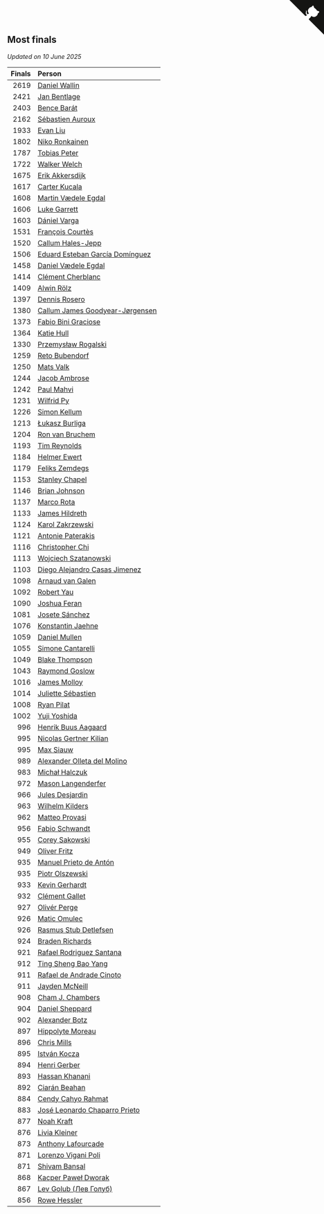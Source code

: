 ## Most finals

*Updated on 10 June 2025*

| Finals | Person |
| ---: | :--- |
| 2619 | [Daniel Wallin](https://www.worldcubeassociation.org/persons/2013WALL03) |
| 2421 | [Jan Bentlage](https://www.worldcubeassociation.org/persons/2010BENT01) |
| 2403 | [Bence Barát](https://www.worldcubeassociation.org/persons/2008BARA01) |
| 2162 | [Sébastien Auroux](https://www.worldcubeassociation.org/persons/2008AURO01) |
| 1933 | [Evan Liu](https://www.worldcubeassociation.org/persons/2009LIUE01) |
| 1802 | [Niko Ronkainen](https://www.worldcubeassociation.org/persons/2010RONK01) |
| 1787 | [Tobias Peter](https://www.worldcubeassociation.org/persons/2014PETE03) |
| 1722 | [Walker Welch](https://www.worldcubeassociation.org/persons/2011WELC01) |
| 1675 | [Erik Akkersdijk](https://www.worldcubeassociation.org/persons/2005AKKE01) |
| 1617 | [Carter Kucala](https://www.worldcubeassociation.org/persons/2015KUCA01) |
| 1608 | [Martin Vædele Egdal](https://www.worldcubeassociation.org/persons/2013EGDA02) |
| 1606 | [Luke Garrett](https://www.worldcubeassociation.org/persons/2017GARR05) |
| 1603 | [Dániel Varga](https://www.worldcubeassociation.org/persons/2008VARG01) |
| 1531 | [François Courtès](https://www.worldcubeassociation.org/persons/2008COUR01) |
| 1520 | [Callum Hales-Jepp](https://www.worldcubeassociation.org/persons/2012HALE01) |
| 1506 | [Eduard Esteban García Domínguez](https://www.worldcubeassociation.org/persons/2011EDUA01) |
| 1458 | [Daniel Vædele Egdal](https://www.worldcubeassociation.org/persons/2013EGDA01) |
| 1414 | [Clément Cherblanc](https://www.worldcubeassociation.org/persons/2014CHER05) |
| 1409 | [Alwin Rölz](https://www.worldcubeassociation.org/persons/2016ROLZ01) |
| 1397 | [Dennis Rosero](https://www.worldcubeassociation.org/persons/2010ROSE03) |
| 1380 | [Callum James Goodyear-Jørgensen](https://www.worldcubeassociation.org/persons/2012GOOD02) |
| 1373 | [Fabio Bini Graciose](https://www.worldcubeassociation.org/persons/2010GRAC02) |
| 1364 | [Katie Hull](https://www.worldcubeassociation.org/persons/2010HULL01) |
| 1330 | [Przemysław Rogalski](https://www.worldcubeassociation.org/persons/2013ROGA02) |
| 1259 | [Reto Bubendorf](https://www.worldcubeassociation.org/persons/2012BUBE01) |
| 1250 | [Mats Valk](https://www.worldcubeassociation.org/persons/2007VALK01) |
| 1244 | [Jacob Ambrose](https://www.worldcubeassociation.org/persons/2010AMBR01) |
| 1242 | [Paul Mahvi](https://www.worldcubeassociation.org/persons/2012MAHV01) |
| 1231 | [Wilfrid Py](https://www.worldcubeassociation.org/persons/2016PYWI01) |
| 1226 | [Simon Kellum](https://www.worldcubeassociation.org/persons/2016KELL12) |
| 1213 | [Łukasz Burliga](https://www.worldcubeassociation.org/persons/2013BURL01) |
| 1204 | [Ron van Bruchem](https://www.worldcubeassociation.org/persons/2003BRUC01) |
| 1193 | [Tim Reynolds](https://www.worldcubeassociation.org/persons/2005REYN01) |
| 1184 | [Helmer Ewert](https://www.worldcubeassociation.org/persons/2015EWER01) |
| 1179 | [Feliks Zemdegs](https://www.worldcubeassociation.org/persons/2009ZEMD01) |
| 1153 | [Stanley Chapel](https://www.worldcubeassociation.org/persons/2016CHAP04) |
| 1146 | [Brian Johnson](https://www.worldcubeassociation.org/persons/2013JOHN10) |
| 1137 | [Marco Rota](https://www.worldcubeassociation.org/persons/2009ROTA01) |
| 1133 | [James Hildreth](https://www.worldcubeassociation.org/persons/2009HILD01) |
| 1124 | [Karol Zakrzewski](https://www.worldcubeassociation.org/persons/2014ZAKR01) |
| 1121 | [Antonie Paterakis](https://www.worldcubeassociation.org/persons/2012PATE01) |
| 1116 | [Christopher Chi](https://www.worldcubeassociation.org/persons/2014CHIC01) |
| 1113 | [Wojciech Szatanowski](https://www.worldcubeassociation.org/persons/2011SZAT01) |
| 1103 | [Diego Alejandro Casas Jimenez](https://www.worldcubeassociation.org/persons/2014JIME05) |
| 1098 | [Arnaud van Galen](https://www.worldcubeassociation.org/persons/2006GALE01) |
| 1092 | [Robert Yau](https://www.worldcubeassociation.org/persons/2009YAUR01) |
| 1090 | [Joshua Feran](https://www.worldcubeassociation.org/persons/2011FERA01) |
| 1081 | [Josete Sánchez](https://www.worldcubeassociation.org/persons/2015SANC18) |
| 1076 | [Konstantin Jaehne](https://www.worldcubeassociation.org/persons/2015JAEH01) |
| 1059 | [Daniel Mullen](https://www.worldcubeassociation.org/persons/2016MULL04) |
| 1055 | [Simone Cantarelli](https://www.worldcubeassociation.org/persons/2012CANT02) |
| 1049 | [Blake Thompson](https://www.worldcubeassociation.org/persons/2010THOM03) |
| 1043 | [Raymond Goslow](https://www.worldcubeassociation.org/persons/2014GOSL01) |
| 1016 | [James Molloy](https://www.worldcubeassociation.org/persons/2011MOLL01) |
| 1014 | [Juliette Sébastien](https://www.worldcubeassociation.org/persons/2014SEBA01) |
| 1008 | [Ryan Pilat](https://www.worldcubeassociation.org/persons/2016PILA03) |
| 1002 | [Yuji Yoshida](https://www.worldcubeassociation.org/persons/2015YOSH01) |
| 996 | [Henrik Buus Aagaard](https://www.worldcubeassociation.org/persons/2006BUUS01) |
| 995 | [Nicolas Gertner Kilian](https://www.worldcubeassociation.org/persons/2013GERT01) |
| 995 | [Max Siauw](https://www.worldcubeassociation.org/persons/2017SIAU02) |
| 989 | [Alexander Olleta del Molino](https://www.worldcubeassociation.org/persons/2008OLLE01) |
| 983 | [Michał Halczuk](https://www.worldcubeassociation.org/persons/2006HALC01) |
| 972 | [Mason Langenderfer](https://www.worldcubeassociation.org/persons/2013LANG03) |
| 966 | [Jules Desjardin](https://www.worldcubeassociation.org/persons/2010DESJ01) |
| 963 | [Wilhelm Kilders](https://www.worldcubeassociation.org/persons/2010KILD02) |
| 962 | [Matteo Provasi](https://www.worldcubeassociation.org/persons/2009PROV01) |
| 956 | [Fabio Schwandt](https://www.worldcubeassociation.org/persons/2014SCHW02) |
| 955 | [Corey Sakowski](https://www.worldcubeassociation.org/persons/2011SAKO01) |
| 949 | [Oliver Fritz](https://www.worldcubeassociation.org/persons/2014FRIT02) |
| 935 | [Manuel Prieto de Antón](https://www.worldcubeassociation.org/persons/2015ANTO04) |
| 935 | [Piotr Olszewski](https://www.worldcubeassociation.org/persons/2013OLSZ02) |
| 933 | [Kevin Gerhardt](https://www.worldcubeassociation.org/persons/2013GERH01) |
| 932 | [Clément Gallet](https://www.worldcubeassociation.org/persons/2004GALL02) |
| 927 | [Olivér Perge](https://www.worldcubeassociation.org/persons/2007PERG01) |
| 926 | [Matic Omulec](https://www.worldcubeassociation.org/persons/2010OMUL02) |
| 926 | [Rasmus Stub Detlefsen](https://www.worldcubeassociation.org/persons/2014DETL01) |
| 924 | [Braden Richards](https://www.worldcubeassociation.org/persons/2017RICH02) |
| 921 | [Rafael Rodriguez Santana](https://www.worldcubeassociation.org/persons/2012SANT12) |
| 912 | [Ting Sheng Bao Yang](https://www.worldcubeassociation.org/persons/2008BAOY01) |
| 911 | [Rafael de Andrade Cinoto](https://www.worldcubeassociation.org/persons/2007CINO01) |
| 911 | [Jayden McNeill](https://www.worldcubeassociation.org/persons/2012MCNE01) |
| 908 | [Cham J. Chambers](https://www.worldcubeassociation.org/persons/2017CHAM09) |
| 904 | [Daniel Sheppard](https://www.worldcubeassociation.org/persons/2009SHEP01) |
| 902 | [Alexander Botz](https://www.worldcubeassociation.org/persons/2013BOTZ01) |
| 897 | [Hippolyte Moreau](https://www.worldcubeassociation.org/persons/2008MORE02) |
| 896 | [Chris Mills](https://www.worldcubeassociation.org/persons/2014MILL04) |
| 895 | [István Kocza](https://www.worldcubeassociation.org/persons/2005KOCZ01) |
| 894 | [Henri Gerber](https://www.worldcubeassociation.org/persons/2014GERB01) |
| 893 | [Hassan Khanani](https://www.worldcubeassociation.org/persons/2018KHAN26) |
| 892 | [Ciarán Beahan](https://www.worldcubeassociation.org/persons/2012BEAH01) |
| 884 | [Cendy Cahyo Rahmat](https://www.worldcubeassociation.org/persons/2010RAHM02) |
| 883 | [José Leonardo Chaparro Prieto](https://www.worldcubeassociation.org/persons/2011CHAP01) |
| 877 | [Noah Kraft](https://www.worldcubeassociation.org/persons/2016KRAF01) |
| 876 | [Livia Kleiner](https://www.worldcubeassociation.org/persons/2013KLEI03) |
| 873 | [Anthony Lafourcade](https://www.worldcubeassociation.org/persons/2014LAFO01) |
| 871 | [Lorenzo Vigani Poli](https://www.worldcubeassociation.org/persons/2007POLI01) |
| 871 | [Shivam Bansal](https://www.worldcubeassociation.org/persons/2011BANS02) |
| 868 | [Kacper Paweł Dworak](https://www.worldcubeassociation.org/persons/2020DWOR01) |
| 867 | [Lev Golub (Лев Голуб)](https://www.worldcubeassociation.org/persons/2014HOLU01) |
| 856 | [Rowe Hessler](https://www.worldcubeassociation.org/persons/2007HESS01) |


<a href="https://github.com/jonatanklosko/wca_statistics" class="github-corner" aria-label="View source on Github"><svg width="80" height="80" viewBox="0 0 250 250" style="fill:#151513; color:#fff; position: absolute; top: 0; border: 0; right: 0;" aria-hidden="true"><path d="M0,0 L115,115 L130,115 L142,142 L250,250 L250,0 Z"></path><path d="M128.3,109.0 C113.8,99.7 119.0,89.6 119.0,89.6 C122.0,82.7 120.5,78.6 120.5,78.6 C119.2,72.0 123.4,76.3 123.4,76.3 C127.3,80.9 125.5,87.3 125.5,87.3 C122.9,97.6 130.6,101.9 134.4,103.2" fill="currentColor" style="transform-origin: 130px 106px;" class="octo-arm"></path><path d="M115.0,115.0 C114.9,115.1 118.7,116.5 119.8,115.4 L133.7,101.6 C136.9,99.2 139.9,98.4 142.2,98.6 C133.8,88.0 127.5,74.4 143.8,58.0 C148.5,53.4 154.0,51.2 159.7,51.0 C160.3,49.4 163.2,43.6 171.4,40.1 C171.4,40.1 176.1,42.5 178.8,56.2 C183.1,58.6 187.2,61.8 190.9,65.4 C194.5,69.0 197.7,73.2 200.1,77.6 C213.8,80.2 216.3,84.9 216.3,84.9 C212.7,93.1 206.9,96.0 205.4,96.6 C205.1,102.4 203.0,107.8 198.3,112.5 C181.9,128.9 168.3,122.5 157.7,114.1 C157.9,116.9 156.7,120.9 152.7,124.9 L141.0,136.5 C139.8,137.7 141.6,141.9 141.8,141.8 Z" fill="currentColor" class="octo-body"></path></svg></a><style>.github-corner:hover .octo-arm{animation:octocat-wave 560ms ease-in-out}@keyframes octocat-wave{0%,100%{transform:rotate(0)}20%,60%{transform:rotate(-25deg)}40%,80%{transform:rotate(10deg)}}@media (max-width:500px){.github-corner:hover .octo-arm{animation:none}.github-corner .octo-arm{animation:octocat-wave 560ms ease-in-out}}</style>
